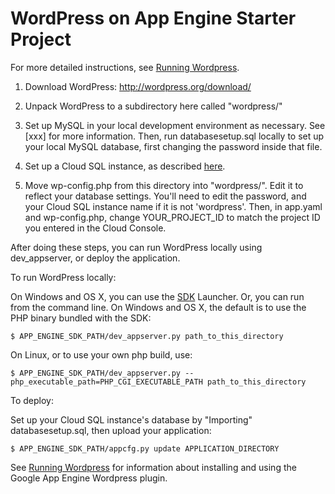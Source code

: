 
# WordPress on App Engine Starter Project

For more detailed instructions, see [Running Wordpress](https://developers.google.com/appengine/articles/wordpress).

1. Download WordPress: http://wordpress.org/download/

2. Unpack WordPress to a subdirectory here called "wordpress/"

4. Set up MySQL in your local development environment as necessary.  See [xxx] for more information.
Then, run databasesetup.sql locally to set up your local MySQL database, first changing the password inside that file.

5. Set up a Cloud SQL instance, as described [here](https://developers.google.com/appengine/articles/wordpress#cloudsql).

6. Move wp-config.php from this directory into "wordpress/".  Edit it to reflect your database settings.  You'll need to edit the password, and your Cloud SQL instance name if it is not 'wordpress'. Then, in app.yaml and wp-config.php, change YOUR_PROJECT_ID to match the project ID you entered in the Cloud Console.

After doing these steps, you can run WordPress locally using dev_appserver, or deploy the application.

To run WordPress locally:

On Windows and OS X, you can use the [SDK](https://developers.google.com/appengine/downloads#Google_App_Engine_SDK_for_PHP) Launcher.
Or, you can run from the command line.  On Windows and OS X, the default is to use the PHP binary bundled with the SDK:

    $ APP_ENGINE_SDK_PATH/dev_appserver.py path_to_this_directory

On Linux, or to use your own php build, use:

    $ APP_ENGINE_SDK_PATH/dev_appserver.py --php_executable_path=PHP_CGI_EXECUTABLE_PATH path_to_this_directory

To deploy:

Set up your Cloud SQL instance's database by "Importing" databasesetup.sql, then upload your application:

    $ APP_ENGINE_SDK_PATH/appcfg.py update APPLICATION_DIRECTORY

See [Running Wordpress](https://developers.google.com/appengine/articles/wordpress) for information about installing and using the Google App Engine Wordpress plugin.
